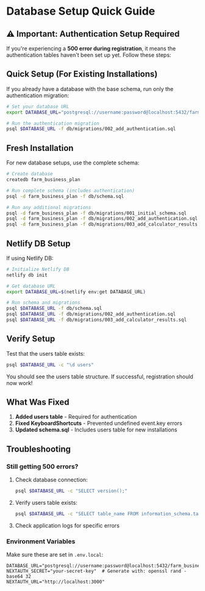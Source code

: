 # Database Setup Quick Guide

## ⚠️ Important: Authentication Setup Required

If you're experiencing a **500 error during registration**, it means the authentication tables haven't been set up yet. Follow these steps:

## Quick Setup (For Existing Installations)

If you already have a database with the base schema, run only the authentication migration:

```bash
# Set your database URL
export DATABASE_URL="postgresql://username:password@localhost:5432/farm_business_plan"

# Run the authentication migration
psql $DATABASE_URL -f db/migrations/002_add_authentication.sql
```

## Fresh Installation

For new database setups, use the complete schema:

```bash
# Create database
createdb farm_business_plan

# Run complete schema (includes authentication)
psql -d farm_business_plan -f db/schema.sql

# Run any additional migrations
psql -d farm_business_plan -f db/migrations/001_initial_schema.sql
psql -d farm_business_plan -f db/migrations/002_add_authentication.sql
psql -d farm_business_plan -f db/migrations/003_add_calculator_results.sql
```

## Netlify DB Setup

If using Netlify DB:

```bash
# Initialize Netlify DB
netlify db init

# Get database URL
export DATABASE_URL=$(netlify env:get DATABASE_URL)

# Run schema and migrations
psql $DATABASE_URL -f db/schema.sql
psql $DATABASE_URL -f db/migrations/002_add_authentication.sql
psql $DATABASE_URL -f db/migrations/003_add_calculator_results.sql
```

## Verify Setup

Test that the users table exists:

```bash
psql $DATABASE_URL -c "\d users"
```

You should see the users table structure. If successful, registration should now work!

## What Was Fixed

1. **Added users table** - Required for authentication
2. **Fixed KeyboardShortcuts** - Prevented undefined event.key errors
3. **Updated schema.sql** - Includes users table for new installations

## Troubleshooting

### Still getting 500 errors?

1. Check database connection:
   ```bash
   psql $DATABASE_URL -c "SELECT version();"
   ```

2. Verify users table exists:
   ```bash
   psql $DATABASE_URL -c "SELECT table_name FROM information_schema.tables WHERE table_name = 'users';"
   ```

3. Check application logs for specific errors

### Environment Variables

Make sure these are set in `.env.local`:

```env
DATABASE_URL="postgresql://username:password@localhost:5432/farm_business_plan"
NEXTAUTH_SECRET="your-secret-key"  # Generate with: openssl rand -base64 32
NEXTAUTH_URL="http://localhost:3000"
```
